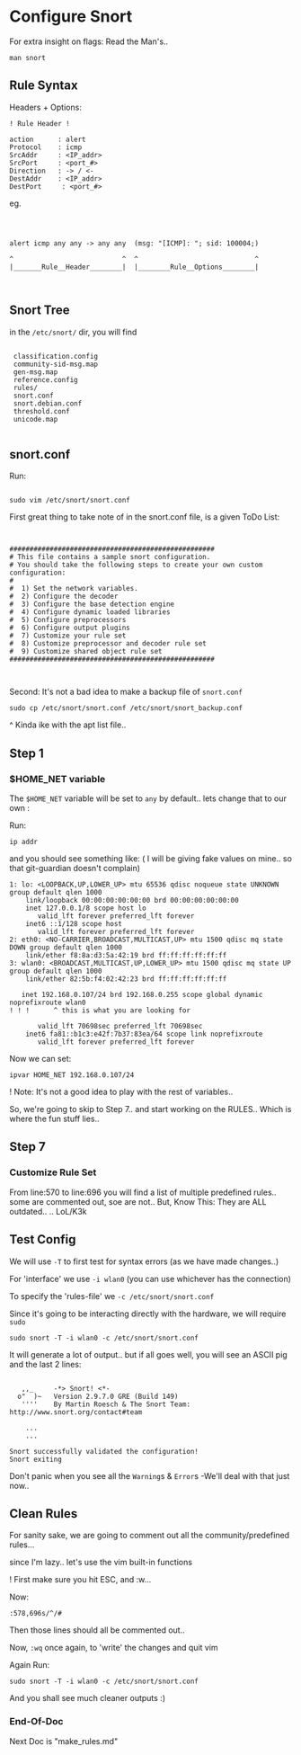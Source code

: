 # Configure Snort #

For extra insight on flags:
Read the Man's..

```
man snort

```

## Rule Syntax ##

Headers + Options:



```
! Rule Header !

action      : alert
Protocol    : icmp
SrcAddr     : <IP_addr>
SrcPort     : <port_#>
Direction   : -> / <-
DestAddr    : <IP_addr>
DestPort     : <port_#>

```

eg.

```



alert icmp any any -> any any  (msg: "[ICMP]: "; sid: 100004;)

^                           ^  ^                             ^
|_______Rule__Header________|  |________Rule__Options________|



```


## Snort Tree ##

in the ```/etc/snort/``` dir,
you will find

```

 classification.config
 community-sid-msg.map
 gen-msg.map
 reference.config
 rules/
 snort.conf
 snort.debian.conf
 threshold.conf
 unicode.map


```



## snort.conf ##

Run:
```

sudo vim /etc/snort/snort.conf

```


First great thing to take note of 
in the snort.conf file, is a given
ToDo List:


```


###################################################
# This file contains a sample snort configuration. 
# You should take the following steps to create your own custom configuration:
#
#  1) Set the network variables.
#  2) Configure the decoder
#  3) Configure the base detection engine
#  4) Configure dynamic loaded libraries
#  5) Configure preprocessors
#  6) Configure output plugins
#  7) Customize your rule set
#  8) Customize preprocessor and decoder rule set
#  9) Customize shared object rule set
###################################################



```


Second:
It's not a bad idea to make a backup file of ```snort.conf```

```
sudo cp /etc/snort/snort.conf /etc/snort/snort_backup.conf

```
^ Kinda ike with the apt list file..


## Step 1 ##

### $HOME_NET variable ###

The ```$HOME_NET``` variable will be set to ```any``` by default.. 
lets change that to our own <ip addr>:

Run:
```
ip addr 

```

and you should see something like:
( I will be giving fake values on mine..
 so that git-guardian doesn't complain)

```
1: lo: <LOOPBACK,UP,LOWER_UP> mtu 65536 qdisc noqueue state UNKNOWN group default qlen 1000
    link/loopback 00:00:00:00:00:00 brd 00:00:00:00:00:00
    inet 127.0.0.1/8 scope host lo
       valid_lft forever preferred_lft forever
    inet6 ::1/128 scope host 
       valid_lft forever preferred_lft forever
2: eth0: <NO-CARRIER,BROADCAST,MULTICAST,UP> mtu 1500 qdisc mq state DOWN group default qlen 1000
    link/ether f8:8a:d3:5a:42:19 brd ff:ff:ff:ff:ff:ff
3: wlan0: <BROADCAST,MULTICAST,UP,LOWER_UP> mtu 1500 qdisc mq state UP group default qlen 1000
    link/ether 82:5b:f4:02:42:23 brd ff:ff:ff:ff:ff:ff
    
   inet 192.168.0.107/24 brd 192.168.0.255 scope global dynamic noprefixroute wlan0
! ! !      ^ this is what you are looking for

       valid_lft 70698sec preferred_lft 70698sec
    inet6 fa81::b1c3:e42f:7b37:83ea/64 scope link noprefixroute 
       valid_lft forever preferred_lft forever

```

Now we can set:

```
ipvar HOME_NET 192.168.0.107/24

```

! Note: It's not a good idea to play with the rest of variables..

So, we're going to skip to Step 7..
and start working on the RULES..
Which is where the fun stuff lies..


## Step 7 ##

### Customize Rule Set ###

From line:570 to line:696 you will find a list
of multiple predefined rules.. some are commented out,
soe are not.. But, Know This: They are ALL outdated.. 
.. LoL/K3k



## Test Config ##

We will use ```-T``` to first test for syntax errors
(as we have made changes..)

For 'interface' we use ```-i wlan0``` 
(you can use whichever has the connection)

To specify the 'rules-file' we ```-c /etc/snort/snort.conf```

Since it's going to be interacting directly with the hardware,
we will require ```sudo```


```
sudo snort -T -i wlan0 -c /etc/snort/snort.conf 

```

It will generate a lot of output.. but if all goes well,
you will see an ASCII pig and the last 2 lines:

```

   ,,_     -*> Snort! <*-
  o"  )~   Version 2.9.7.0 GRE (Build 149) 
   ''''    By Martin Roesch & The Snort Team: http://www.snort.org/contact#team

	...
	...

Snort successfully validated the configuration!
Snort exiting

```

Don't panic when you see all the ```Warning```s & ```Error```s
-We'll deal with that just now..

## Clean Rules ##

For sanity sake, we are going to comment out all the
community/predefined rules...

since I'm lazy.. let's use the vim built-in functions

! First make sure you hit ESC, and :w...

Now:
```
:578,696s/^/#

```
Then those lines should all be commented out..

Now, ```:wq``` once again, to 'write' the changes and quit vim

Again Run:

```
sudo snort -T -i wlan0 -c /etc/snort/snort.conf 

```

And you shall see much cleaner outputs :)


### End-Of-Doc ###

Next Doc is "make_rules.md"








